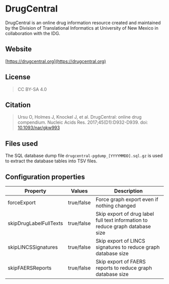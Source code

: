 # DrugCentral

DrugCentral is an online drug information resource created and maintained by the Division of Translational Informatics at University of New Mexico in collaboration with the IDG.

## Website

[https://drugcentral.org](https://drugcentral.org)

## License

> CC BY-SA 4.0

## Citation

> Ursu O, Holmes J, Knockel J, et al. DrugCentral: online drug compendium. Nucleic Acids Res. 2017;45(D1):D932-D939. doi: [10.1093/nar/gkw993](https://doi.org/10.1093/nar/gkw993)

## Files used

The SQL database dump file `drugcentral-pgdump_[YYYYMMDD].sql.gz` is used to extract the database tables into TSV files.

## Configuration properties

| Property               | Values     | Description                                                                   |
|------------------------|------------|-------------------------------------------------------------------------------|
| forceExport            | true/false | Force graph export even if nothing changed                                    |
| skipDrugLabelFullTexts | true/false | Skip export of drug label full text information to reduce graph database size |
| skipLINCSSignatures    | true/false | Skip export of LINCS signatures to reduce graph database size                 |
| skipFAERSReports       | true/false | Skip export of FAERS reports to reduce graph database size                    |

